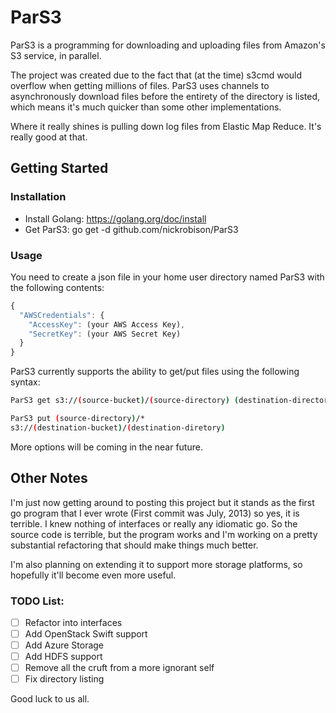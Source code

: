 # ParS3

ParS3 is a programming for downloading and uploading files from Amazon's
S3 service, in parallel.

The project was created due to the fact that (at the time) s3cmd would
overflow when getting millions of files. ParS3 uses channels to
asynchronously download files before the entirety of the directory is
listed, which means it's much quicker than some other implementations.

Where it really shines is pulling down log files from Elastic Map
Reduce. It's really good at that.

## Getting Started

### Installation
- Install Golang: https://golang.org/doc/install
- Get ParS3: go get -d github.com/nickrobison/ParS3

### Usage

You need to create a json file in your home user directory named ParS3
with the following contents:

```javascript
{
  "AWSCredentials": {
    "AccessKey": (your AWS Access Key),
    "SecretKey": (your AWS Secret Key)
  }
}
```

ParS3 currently supports the ability to get/put files using the
following syntax:

```bash
ParS3 get s3://(source-bucket)/(source-directory) (destination-directory)/

ParS3 put (source-directory)/*
s3://(destination-bucket)/(destination-diretory)
```

More options will be coming in the near future.

## Other Notes

I'm just now getting around to posting this project but it stands as the first go program that I ever wrote (First commit was July,
2013) so yes, it is terrible. I knew nothing of interfaces or really
any idiomatic go. So the source code is terrible, but the program works
and I'm working on a pretty substantial refactoring that should make
things much better.

I'm also planning on extending it to support more storage platforms, so
hopefully it'll become even more useful. 

### TODO List:
- [ ] Refactor into interfaces
- [ ] Add OpenStack Swift support
- [ ] Add Azure Storage
- [ ] Add HDFS support
- [ ] Remove all the cruft from a more ignorant self
- [ ] Fix directory listing

Good luck to us all.
